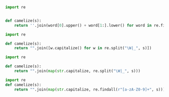 ```python
import re


def camelize(s):
    return ''.join(word[0].upper() + word[1:].lower() for word in re.findall(r'(?i)[a-z\d]+', s))
```

```python
import re

def camelize(s):
    return "".join([w.capitalize() for w in re.split("\W|_", s)])
```

```python
import re

def camelize(s):
    return "".join(map(str.capitalize, re.split("\W|_", s)))
```


```python
import re
def camelize(s):
    return "".join(map(str.capitalize, re.findall(r"[a-zA-Z0-9]+", s)))
```


```python

```